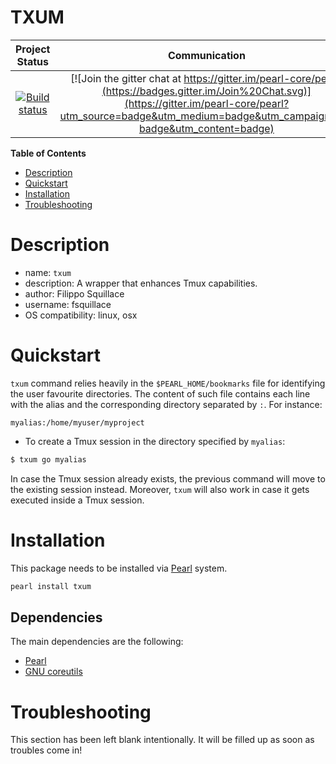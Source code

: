 TXUM
====

|Project Status|Communication|
|:-----------:|:-----------:|
|[![Build status](https://api.travis-ci.org/pearl-hub/txum.png?branch=master)](https://travis-ci.org/pearl-hub/txum) | [![Join the gitter chat at https://gitter.im/pearl-core/pearl](https://badges.gitter.im/Join%20Chat.svg)](https://gitter.im/pearl-core/pearl?utm_source=badge&utm_medium=badge&utm_campaign=pr-badge&utm_content=badge) |

**Table of Contents**
- [Description](#description)
- [Quickstart](#quickstart)
- [Installation](#installation)
- [Troubleshooting](#troubleshooting)

Description
===========

- name: `txum`
- description: A wrapper that enhances Tmux capabilities.
- author: Filippo Squillace
- username: fsquillace
- OS compatibility: linux, osx

Quickstart
==========

`txum` command relies heavily in the `$PEARL_HOME/bookmarks` file
for identifying the user favourite directories.
The content of such file contains each line with the alias
and the corresponding directory separated by `:`. For instance:

    myalias:/home/myuser/myproject

- To create a Tmux session in the directory specified by `myalias`:

```sh
$ txum go myalias
```

In case the Tmux session already exists, the previous command
will move to the existing session instead.
Moreover, `txum` will also work in case it gets executed
inside a Tmux session.

Installation
============
This package needs to be installed via [Pearl](https://github.com/pearl-core/pearl) system.

```sh
pearl install txum
```

Dependencies
------------
The main dependencies are the following:

- [Pearl](https://github.com/pearl-core/pearl)
- [GNU coreutils](https://www.gnu.org/software/coreutils/)

Troubleshooting
===============
This section has been left blank intentionally.
It will be filled up as soon as troubles come in!

